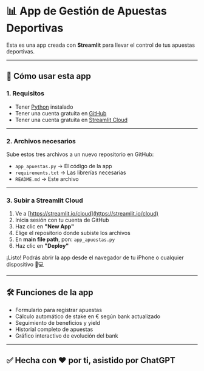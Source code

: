 
# 📊 App de Gestión de Apuestas Deportivas

Esta es una app creada con **Streamlit** para llevar el control de tus apuestas deportivas.

---

## 🚀 Cómo usar esta app

### 1. Requisitos

- Tener [Python](https://www.python.org/downloads/) instalado
- Tener una cuenta gratuita en [GitHub](https://github.com/)
- Tener una cuenta gratuita en [Streamlit Cloud](https://streamlit.io/cloud)

---

### 2. Archivos necesarios

Sube estos tres archivos a un nuevo repositorio en GitHub:

- `app_apuestas.py` → El código de la app
- `requirements.txt` → Las librerías necesarias
- `README.md` → Este archivo

---

### 3. Subir a Streamlit Cloud

1. Ve a [https://streamlit.io/cloud](https://streamlit.io/cloud)
2. Inicia sesión con tu cuenta de GitHub
3. Haz clic en **"New App"**
4. Elige el repositorio donde subiste los archivos
5. En **main file path**, pon: `app_apuestas.py`
6. Haz clic en **"Deploy"**

¡Listo! Podrás abrir la app desde el navegador de tu iPhone o cualquier dispositivo 📱💻

---

## 🛠 Funciones de la app

- Formulario para registrar apuestas
- Cálculo automático de stake en € según bank actualizado
- Seguimiento de beneficios y yield
- Historial completo de apuestas
- Gráfico interactivo de evolución del bank

---

## ✅ Hecha con ❤️ por ti, asistido por ChatGPT
